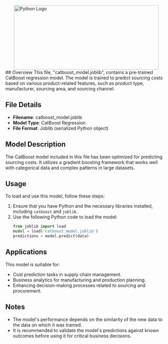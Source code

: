 <img src="https://i0.wp.com/innovationyourself.com/wp-content/uploads/2023/10/catboost.png?fit=559%2C235&ssl=1" alt="Python Logo" width="450" height="200" style="display: block; margin-left: auto; margin-right: auto;">
## Overview
This file, "catboost_model.joblib", contains a pre-trained CatBoost regression model. The model is trained to predict sourcing costs based on various product-related features, such as product type, manufacturer, sourcing area, and sourcing channel.

## File Details
- **Filename**: catboost_model.joblib
- **Model Type**: CatBoost Regression
- **File Format**: Joblib (serialized Python object)

## Model Description
The CatBoost model included in this file has been optimized for predicting sourcing costs. It utilizes a gradient boosting framework that works well with categorical data and complex patterns in large datasets.

## Usage
To load and use this model, follow these steps:
1. Ensure that you have Python and the necessary libraries installed, including `catboost` and `joblib`.
2. Use the following Python code to load the model:
   ```python
   from joblib import load
   model = load('catboost_model.joblib')
   predictions = model.predict(data)

## Applications
This model is suitable for:

- Cost prediction tasks in supply chain management.
- Business analytics for manufacturing and production planning.
- Enhancing decision-making processes related to sourcing and procurement.
  
## Notes
- The model's performance depends on the similarity of the new data to the data on which it was trained.
- It is recommended to validate the model's predictions against known outcomes before using it for critical business decisions.
